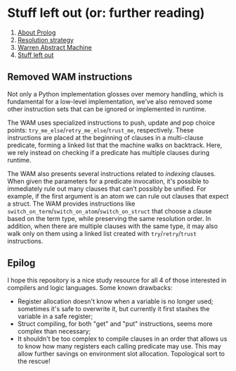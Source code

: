 # Stuff left out (or: further reading)

1. [About Prolog](about-prolog.md)
1. [Resolution strategy](resolution.md)
1. [Warren Abstract Machine](wam.md)
1. [Stuff left out](references.md)

## Removed WAM instructions

Not only a Python implementation glosses over memory handling, which is fundamental for a
low-level implementation, we've also removed some other instruction sets that can be
ignored or implemented in runtime.

The WAM uses specialized instructions to push, update and pop choice points: `try_me_else`/`retry_me_else`/`trust_me`, respectively.
These instructions are placed at the beginning of clauses in a multi-clause predicate,
forming a linked list that the machine walks on backtrack. Here, we rely instead on
checking if a predicate has multiple clauses during runtime.

The WAM also presents several instructions related to _indexing_ clauses.
When given the parameters for a predicate invocation, it's possible to immediately rule
out many clauses that can't possibly be unified.
For example, if the first argument is an atom we can rule out clauses that expect a
struct.
The WAM provides instructions like `switch_on_term`/`switch_on_atom`/`switch_on_struct`
that choose a clause based on the term type, while preserving the same resolution order.
In addition, when there are multiple clauses with the same type, it may also walk only on
them using a linked list created with `try`/`retry`/`trust` instructions.

## Epilog

I hope this repository is a nice study resource for all 4 of those interested in compilers
and logic languages. Some known drawbacks:

- Register allocation doesn't know when a variable is no longer used; sometimes it's safe to overwrite it, but currently it first stashes the variable in a safe register;
- Struct compiling, for both "get" and "put" instructions, seems more complex than necessary;
- It shouldn't be too complex to compile clauses in an order that allows us to know how many registers each calling predicate may use. This may allow further savings on environment slot allocation. Topological sort to the rescue!

